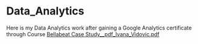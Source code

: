 # Data_Analytics
 Here is my Data Analytics work after gaining a Google Analytics certificate through Course
[Bellabeat Case Study__pdf_Ivana_Vidovic.pdf](https://github.com/IvanaSophieVidovic/Data_Analytics/files/13740193/Bellabeat.Case.Study__pdf_Ivana_Vidovic.pdf)

